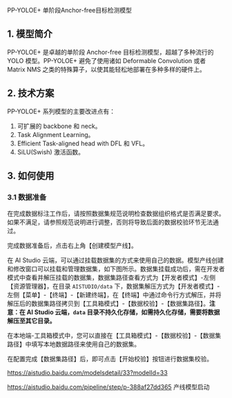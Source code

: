 PP-YOLOE+ 单阶段Anchor-free目标检测模型

## 1. 模型简介

PP-YOLOE+ 是卓越的单阶段 Anchor-free 目标检测模型，超越了多种流行的 YOLO 模型。PP-YOLOE+ 避免了使用诸如 Deformable Convolution 或者 Matrix NMS 之类的特殊算子，以使其能轻松地部署在多种多样的硬件上。


## 2. 技术方案

PP-YOLOE+ 系列模型的主要改进点有：

1. 可扩展的 backbone 和 neck。
2. Task Alignment Learning。
3. Efficient Task-aligned head with DFL 和 VFL。
4. SiLU(Swish) 激活函数。

## 3. 如何使用

### 3.1 数据准备

在完成数据标注工作后，请按照数据集规范说明检查数据组织格式是否满足要求。如果不满足，请参照规范说明进行调整，否则将导致后面的数据校验环节无法通过。

完成数据准备后，点击右上角【创建模型产线】。

在 AI Studio 云端，可以通过挂载数据集的方式来使用自己的数据。模型产线创建和修改窗口可以挂载和管理数据集，如下图所示。数据集挂载成功后，需在开发者模式中查看并解压挂载的数据集，数据集路径查看方式为【开发者模式】-左侧【资源管理器】，在目录 `AISTUDIO/data` 下，数据集解压方式为【开发者模式】-左侧【菜单】-【终端】-【新建终端】，在【终端】中通过命令行方式解压，并将解压后的数据集路径拷贝到【工具箱模式】-【数据校验】-【数据集路径】。**注意：在 AI Studio 云端，`data` 目录不持久化存储，如需持久化存储，需要将数据解压至其它目录。**

在本地端-工具箱模式中，您可以直接在【工具箱模式】-【数据校验】-【数据集路径】中填写本地数据路径来使用自己的数据集。

在配置完成【数据集路径】后，即可点击【开始校验】按钮进行数据集校验。

https://aistudio.baidu.com/modelsdetail/33?modelId=33

https://aistudio.baidu.com/pipeline/step/p-388af27dd365  产线模型启动
